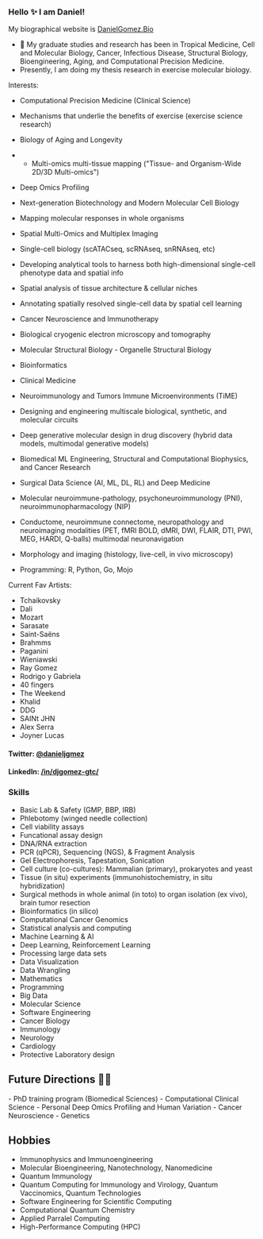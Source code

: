 ### Hello ✨ I am Daniel!

My biographical website is <a href="https://www.danielgomez.bio">DanielGomez.Bio</a>

- 🔭 My graduate studies and research has been in Tropical Medicine, Cell and Molecular Biology, Cancer, Infectious Disease, Structural Biology, Bioengineering, Aging, and Computational Precision Medicine. 
- Presently, I am doing my thesis research in exercise molecular biology.

Interests:
- Computational Precision Medicine (Clinical Science)
- Mechanisms that underlie the benefits of exercise (exercise science research)
- Biology of Aging and Longevity
- - Multi-omics multi-tissue mapping ("Tissue- and Organism-Wide 2D/3D Multi-omics")
- Deep Omics Profiling
- Next-generation Biotechnology and Modern Molecular Cell Biology
- Mapping molecular responses in whole organisms


- Spatial Multi-Omics and Multiplex Imaging
- Single-cell biology (scATACseq, scRNAseq, snRNAseq, etc)
- Developing analytical tools to harness both high-dimensional single-cell phenotype data and spatial info
- Spatial analysis of tissue architecture & cellular niches
- Annotating spatially resolved single-cell data by spatial cell learning
  
- Cancer Neuroscience and Immunotherapy
- Biological cryogenic electron microscopy and tomography 
- Molecular Structural Biology - Organelle Structural Biology
- Bioinformatics
- Clinical Medicine
- Neuroimmunology and Tumors Immune Microenvironments (TiME)
- Designing and engineering multiscale biological, synthetic, and molecular circuits
- Deep generative molecular design in drug discovery (hybrid data models, multimodal generative models)

- Biomedical ML Engineering, Structural and Computational Biophysics, and Cancer Research
- Surgical Data Science (AI, ML, DL, RL) and Deep Medicine
- Molecular neuroimmune-pathology, psychoneuroimmunology (PNI), neuroimmunopharmacology (NIP)
- Conductome, neuroimmune connectome, neuropathology and neuroimaging modalities (PET, fMRI BOLD, dMRI, DWI, FLAIR, DTI, PWI, MEG, HARDI, Q-balls) multimodal neuronavigation 
- Morphology and imaging (histology, live-cell, in vivo microscopy)

- Programming: R, Python, Go, Mojo

Current Fav Artists:
- Tchaikovsky
- Dali
- Mozart
- Sarasate
- Saint-Saëns
- Brahmms
- Paganini
- Wieniawski
- Ray Gomez
- Rodrigo y Gabriela
- 40 fingers
- The Weekend
- Khalid
- DDG
- SAINt JHN
- Alex Serra
- Joyner Lucas


#### Twitter: [@danieljgmez](https://twitter.com/danieljgmez) 
#### LinkedIn: [/in/djgomez-gtc/](https://www.linkedin.com/in/djgomez-gtc) 

### Skills

- Basic Lab & Safety (GMP, BBP, IRB)	
- Phlebotomy (winged needle collection)
- Cell viability assays
- Funcational assay design
- DNA/RNA extraction
- PCR (qPCR), Sequencing (NGS), & Fragment Analysis
- Gel Electrophoresis, Tapestation, Sonication
- Cell culture (co-cultures): Mammalian (primary), prokaryotes and yeast 
- Tissue (in situ) experiments (immunohistochemistry, in situ hybridization)
- Surgical methods in whole animal (in toto) to organ isolation (ex vivo), brain tumor resection
- Bioinformatics (in silico)
- Computational Cancer Genomics 
- Statistical analysis and computing
- Machine Learning & AI
- Deep Learning, Reinforcement Learning
- Processing large data sets
- Data Visualization
- Data Wrangling
- Mathematics
- Programming
- Big Data
- Molecular Science
- Software Engineering
- Cancer Biology
- Immunology
- Neurology
- Cardiology
- Protective Laboratory design

	
<h2>Future Directions &#x1F468;&#x200D;&#x1F4BB;</h2>
- PhD training program (Biomedical Sciences)
- Computational Clinical Science
- Personal Deep Omics Profiling and Human Variation
- Cancer Neuroscience
- Genetics

## Hobbies
- Immunophysics and Immunoengineering
- Molecular Bioengineering, Nanotechnology, Nanomedicine
- Quantum Immunology
- Quantum Computing for Immunology and Virology, Quantum Vaccinomics, Quantum Technologies
- Software Engineering for Scientific Computing
- Computational Quantum Chemistry
- Applied Parralel Computing
- High-Performance Computing (HPC)

	
</html>

